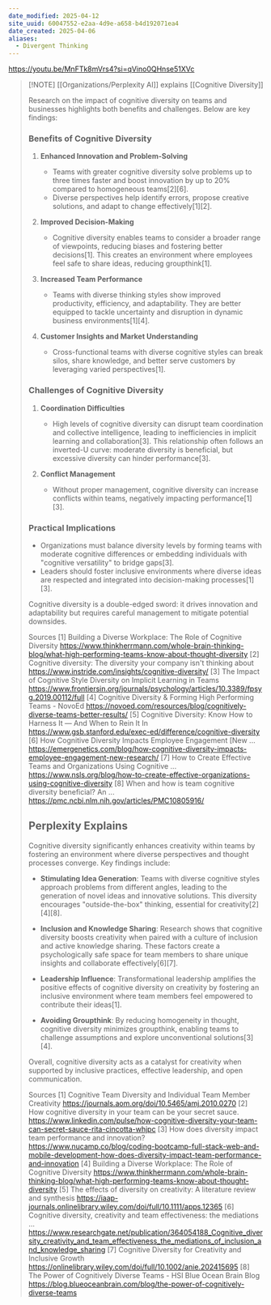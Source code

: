 ```yaml
---
date_modified: 2025-04-12
site_uuid: 60047552-e2aa-4d9e-a658-b4d192071ea4
date_created: 2025-04-06
aliases:
  - Divergent Thinking
---
```


https://youtu.be/MnFTk8mVrs4?si=qVino0QHnse51XVc


> [!NOTE] [[Organizations/Perplexity AI]] explains [[Cognitive Diversity]]
> 
> Research on the impact of cognitive diversity on teams and businesses highlights both benefits and challenges. Below are key findings:
> 
> ### **Benefits of Cognitive Diversity**
> 1. **Enhanced Innovation and Problem-Solving**  
>    - Teams with greater cognitive diversity solve problems up to three times faster and boost innovation by up to 20% compared to homogeneous teams[2][6].
>    - Diverse perspectives help identify errors, propose creative solutions, and adapt to change effectively[1][2].
> 
> 1. **Improved Decision-Making**  
>    - Cognitive diversity enables teams to consider a broader range of viewpoints, reducing biases and fostering better decisions[1]. This creates an environment where employees feel safe to share ideas, reducing groupthink[1].
> 
> 1. **Increased Team Performance**  
>    - Teams with diverse thinking styles show improved productivity, efficiency, and adaptability. They are better equipped to tackle uncertainty and disruption in dynamic business environments[1][4].
> 
> 1. **Customer Insights and Market Understanding**  
>    - Cross-functional teams with diverse cognitive styles can break silos, share knowledge, and better serve customers by leveraging varied perspectives[1].
> 
> ### **Challenges of Cognitive Diversity**
> 1. **Coordination Difficulties**  
>    - High levels of cognitive diversity can disrupt team coordination and collective intelligence, leading to inefficiencies in implicit learning and collaboration[3]. This relationship often follows an inverted-U curve: moderate diversity is beneficial, but excessive diversity can hinder performance[3].
> 
> 1. **Conflict Management**  
>    - Without proper management, cognitive diversity can increase conflicts within teams, negatively impacting performance[1][3].
> 
> ### **Practical Implications**
> - Organizations must balance diversity levels by forming teams with moderate cognitive differences or embedding individuals with "cognitive versatility" to bridge gaps[3].
> - Leaders should foster inclusive environments where diverse ideas are respected and integrated into decision-making processes[1][3].
> 
> Cognitive diversity is a double-edged sword: it drives innovation and adaptability but requires careful management to mitigate potential downsides.
> 
> Sources
> [1] Building a Diverse Workplace: The Role of Cognitive Diversity https://www.thinkherrmann.com/whole-brain-thinking-blog/what-high-performing-teams-know-about-thought-diversity
> [2] Cognitive diversity: The diversity your company isn't thinking about https://www.instride.com/insights/cognitive-diversity/
> [3] The Impact of Cognitive Style Diversity on Implicit Learning in Teams https://www.frontiersin.org/journals/psychology/articles/10.3389/fpsyg.2019.00112/full
> [4] Cognitive Diversity & Forming High Performing Teams - NovoEd https://novoed.com/resources/blog/cognitively-diverse-teams-better-results/
> [5] Cognitive Diversity: Know How to Harness It — And When to Rein It In https://www.gsb.stanford.edu/exec-ed/difference/cognitive-diversity
> [6] How Cognitive Diversity Impacts Employee Engagement [New ... https://emergenetics.com/blog/how-cognitive-diversity-impacts-employee-engagement-new-research/
> [7] How to Create Effective Teams and Organizations Using Cognitive ... https://www.nsls.org/blog/how-to-create-effective-organizations-using-cognitive-diversity
> [8] When and how is team cognitive diversity beneficial? An ... https://pmc.ncbi.nlm.nih.gov/articles/PMC10805916/
> 
> ## Perplexity Explains
> Cognitive diversity significantly enhances creativity within teams by fostering an environment where diverse perspectives and thought processes converge. Key findings include:
> 
> - **Stimulating Idea Generation**: Teams with diverse cognitive styles approach problems from different angles, leading to the generation of novel ideas and innovative solutions. This diversity encourages "outside-the-box" thinking, essential for creativity[2][4][8].
> 
> - **Inclusion and Knowledge Sharing**: Research shows that cognitive diversity boosts creativity when paired with a culture of inclusion and active knowledge sharing. These factors create a psychologically safe space for team members to share unique insights and collaborate effectively[6][7].
> 
> - **Leadership Influence**: Transformational leadership amplifies the positive effects of cognitive diversity on creativity by fostering an inclusive environment where team members feel empowered to contribute their ideas[1].
> 
> - **Avoiding Groupthink**: By reducing homogeneity in thought, cognitive diversity minimizes groupthink, enabling teams to challenge assumptions and explore unconventional solutions[3][4].
> 
> Overall, cognitive diversity acts as a catalyst for creativity when supported by inclusive practices, effective leadership, and open communication.
> 
> Sources
> [1] Cognitive Team Diversity and Individual Team Member Creativity https://journals.aom.org/doi/10.5465/amj.2010.0270
> [2] How cognitive diversity in your team can be your secret sauce. https://www.linkedin.com/pulse/how-cognitive-diversity-your-team-can-secret-sauce-rita-cincotta-whjpc
> [3] How does diversity impact team performance and innovation? https://www.nucamp.co/blog/coding-bootcamp-full-stack-web-and-mobile-development-how-does-diversity-impact-team-performance-and-innovation
> [4] Building a Diverse Workplace: The Role of Cognitive Diversity https://www.thinkherrmann.com/whole-brain-thinking-blog/what-high-performing-teams-know-about-thought-diversity
> [5] The effects of diversity on creativity: A literature review and synthesis https://iaap-journals.onlinelibrary.wiley.com/doi/full/10.1111/apps.12365
> [6] Cognitive diversity, creativity and team effectiveness: the mediations ... https://www.researchgate.net/publication/364054188_Cognitive_diversity_creativity_and_team_effectiveness_the_mediations_of_inclusion_and_knowledge_sharing
> [7] Cognitive Diversity for Creativity and Inclusive Growth https://onlinelibrary.wiley.com/doi/full/10.1002/anie.202415695
> [8] The Power of Cognitively Diverse Teams - HSI Blue Ocean Brain Blog https://blog.blueoceanbrain.com/blog/the-power-of-cognitively-diverse-teams
>